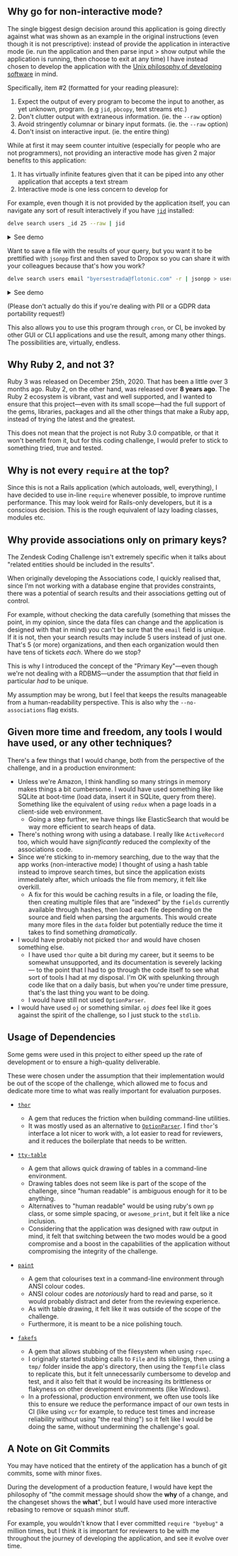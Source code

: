 
## Why go for non-interactive mode?

The single biggest design decision around this application is going directly against what was shown as an example
in the original instructions (even though it is not prescriptive): instead of provide the application in interactive
mode (ie. run the application and then parse input > show output while the application is running, then choose to exit
at any time) I have instead chosen to develop the application with the [Unix philosophy of developing software][unix philosophy]
in mind.

Specifically, item #2 (formatted for your reading pleasure):

1. Expect the output of every program to become the input to another, as yet unknown, program. (e.g `jid`, `pbcopy`, text streams etc.)
2. Don't clutter output with extraneous information. (ie. the `--raw` option)
3. Avoid stringently columnar or binary input formats. (ie. the `--raw` option)
4. Don't insist on interactive input. (ie. the entire thing)

While at first it may seem counter intuitive (especially for people who are not programmers), not providing an
interactive mode has given 2 major benefits to this application:

1. It has virtually infinite features given that it can be piped into any other application that accepts a text stream
2. Interactive mode is one less concern to develop for

For example, even though it is not provided by the application itself, you can navigate any sort of result interactively
if you have [`jid`][jid] installed:

```bash
delve search users _id 25 --raw | jid
```

<details>
  <summary>See demo</summary>
  
  ![jid demo](https://user-images.githubusercontent.com/942337/112741855-d4258700-8fd4-11eb-8f74-fcf47c191dd5.mp4)
  
  <a href="https://user-images.githubusercontent.com/942337/112741753-05518780-8fd4-11eb-8ff3-07b5bab67139.mov">Download demo</a>
  
</details>

Want to save a file with the results of your query, but you want it to be prettified with `jsonpp` first and then saved
to Dropox so you can share it with your colleagues because that's how you work?

```bash
delve search users email "byersestrada@flotonic.com" -r | jsonpp > user.json && cp ./user.json ~/Dropbox/user.json
```

<details>
  <summary>See demo</summary>
  
  ![dropbox demo](https://user-images.githubusercontent.com/942337/112741854-cc65e280-8fd4-11eb-9107-64e27f124256.mp4)
  
  <a href="https://user-images.githubusercontent.com/942337/112741732-e226d800-8fd3-11eb-8885-ae610b310a2d.mov">Download demo</a>
  
</details>

(Please don't actually do this if you're dealing with PII or a GDPR data portability request!)

This also allows you to use this program through `cron`, or CI, be invoked by other GUI or CLI applications and use the
result, among many other things. The possibilities are, virtually, endless.

## Why Ruby 2, and not 3?

Ruby 3 was released on December 25th, 2020. That has been a little over 3 months ago. Ruby 2, on the other hand, was
released over **8 years ago**. The Ruby 2 ecosystem is vibrant, vast and well supported, and I wanted to ensure that
this project—even with its small scope—had the full support of the gems, libraries, packages and all the other
things that make a Ruby app, instead of trying the latest and the greatest.

This does not mean that the project is not Ruby 3.0 compatible, or that it won't benefit from it, but for this
coding challenge, I would prefer to stick to something tried, true and tested.

## Why is not every `require` at the top?

Since this is not a Rails application (which autoloads, well, everything), I have decided to use in-line `require`
whenever possible, to improve runtime performance. This may look weird for Rails-only developers, but it is a conscious
decision. This is the rough equivalent of lazy loading classes, modules etc.

## Why provide associations only on primary keys?

The Zendesk Coding Challenge isn't extremely specific when it talks about "related entities should be included in the
results".

When originally developing the Associations code, I quickly realised that, since I'm not working with a database engine
that provides constraints, there was a potential of search results and their associations getting out of control.

For example, without checking the data carefully (something that misses the point, in my opinion, since the data files
can change and the application is designed with that in mind) you can't be sure that the `email` field is unique. If
it is not, then your search results may include 5 users instead of just one. That's 5 (or more) organizations, and then
each organization would then have tens of tickets _each_. Where do we stop?

This is why I introduced the concept of the "Primary Key"—even though we're not dealing with a RDBMS—under the
assumption that _that_ field in particular _had_ to be unique.

My assumption may be wrong, but I feel that keeps the results manageable from a human-readability perspective. This is
also why the `--no-associations` flag exists.

## Given more time and freedom, any tools I would have used, or any other techniques?

There's a few things that I would change, both from the perspective of the challenge, and in a production environment:

- Unless we're Amazon, I think handling so many strings in memory makes things a bit cumbersome. I would have used
something like like SQLite at boot-time (load data, insert it in SQLite, query from there). Something like the
equivalent of using `redux` when a page loads in a client-side web environment.
  - Going a step further, we have things like ElasticSearch that would be way more efficient to search heaps of data.
- There's nothing wrong with using a database. I really like `ActiveRecord` too, which would have _significantly_ reduced
the complexity of the associations code.
- Since we're sticking to in-memory searching, due to the way that the app works (non-interactive mode) I thought of using
a hash table instead to improve search times, but since the application exists immediately after, which unloads the file
from memory, it felt like overkill.
  - A fix for this would be caching results in a file, or loading the file, then creating 
  multiple files that are "indexed" by the `fields` currently available through hashes, then load each file depending
  on the source and field when parsing the arguments. This would create many more files in the `data` folder but
  potentially reduce the time it takes to find something _dramatically_.
- I would have probably not picked `thor` and would have chosen something else.
  - I have used `thor` quite a bit during my career, but it seems to be somewhat unsupported, and its documentation is
  severely lacking — to the point that I had to go through the code itself to see what sort of tools I had at my
  disposal. I'm OK with spelunking through code like that on a daily basis, but when you're under time pressure, that's
  the last thing you want to be doing.
  - I would have still not used `OptionParser`.
- I would have used `oj` or something similar. `oj` _does_ feel like it goes against the spirit of the challenge, so I
just stuck to the `stdlib`.

## Usage of Dependencies

Some gems were used in this project to either speed up the rate of development or to ensure a high-quality deliverable.

These were chosen under the assumption that their implementation would be out of the scope of the challenge, which
allowed me to focus and dedicate more time to what was really important for evaluation purposes.

- [`thor`][thor]
  - A gem that reduces the friction when building command-line utilities.
  - It was mostly used as an alternative to [`OptionParser`](optionparser). I find `thor`'s interface a lot nicer to
  work with, a lot easier to read for reviewers, and it reduces the boilerplate that needs to be written.

- [`tty-table`][tty-table]
  - A gem that allows quick drawing of tables in a command-line environment.
  - Drawing tables does not seem like is part of the scope of the challenge, since "human readable" is ambiguous enough
  for it to be anything.
  - Alternatives to "human readable" would be using ruby's own `pp` class, or some simple spacing, or `awesome_print`,
  but it felt like a nice inclusion.
  - Considering that the application was designed with raw output in mind, it felt that switching between the two modes
  would be a good compromise and a boost in the capabilities of the application without compromising the integrity of
  the challenge.

- [`paint`][paint]
  - A gem that colourises text in a command-line environment through ANSI colour codes.
  - ANSI colour codes are _notoriously_ hard to read and parse, so it would probably distract and deter from the
  reviewing experience.
  - As with table drawing, it felt like it was outside of the scope of the challenge.
  - Furthermore, it is meant to be a nice polishing touch.

- [`fakefs`][fakefs]
  - A gem that allows stubbing of the filesystem when using `rspec`.
  - I originally started stubbing calls to `File` and its siblings, then using a `tmp/` folder inside
  the app's directory, then using the `Tempfile` class to replicate this, but it felt unnecessarily cumbersome to
  develop and test, and it also felt that it would be increasing its brittleness or flakyness on other development
  environments (like Windows).
  - In a professional, production environment, we often use tools like this to ensure we reduce the performance impact
  of our own tests in CI (like using `vcr` for example, to reduce test times and increase reliability without using
  "the real thing") so it felt like I would be doing the same, without undermining the challenge's goal.

## A Note on Git Commits

You may have noticed that the entirety of the application has a bunch of git commits, some with minor fixes.

During the development of a production feature, I would have kept the philosophy of "the commit message should show the
**why** of a change, and the changeset shows the **what**", but I would have used more interactive rebasing to remove
or squash minor stuff.

For example, you wouldn't know that I ever committed `require "byebug"` a million times, but I think it is important
for reviewers to be with me throughout the journey of developing the application, and see it evolve over time.

[thor]: https://github.com/erikhuda/thor
[optionparser]: https://ruby-doc.org/stdlib-2.7.2/libdoc/optparse/rdoc/OptionParser.html
[tty-table]: https://github.com/piotrmurach/tty-table
[paint]: https://github.com/janlelis/paint
[fakefs]: https://github.com/fakefs/fakefs
[unix philosophy]: https://en.wikipedia.org/wiki/Unix_philosophy
[jid]: https://github.com/simeji/jid
